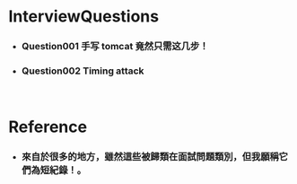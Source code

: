 InterviewQuestions
=====
* ### Question001 手写 tomcat 竟然只需这几步！
* ### Question002 Timing attack
<br />

Reference
=====
* ### 來自於很多的地方，雖然這些被歸類在面試問題類別，但我願稱它們為短紀錄！。
<br />

